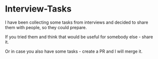 # Interview-Tasks
I have been collecting some tasks from interviews and decided to share them with people, so they could prepare. 

If you tried them and think that would be useful for somebody else - share it.

Or in case you also have some tasks - create a PR and I will merge it.
